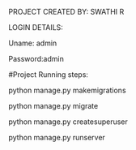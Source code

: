 PROJECT CREATED BY: SWATHI R

LOGIN DETAILS:
  
  Uname: admin
  
  Password:admin

#Project Running steps:
  
  python manage.py makemigrations
  
  python manage.py migrate
  
  python manage.py createsuperuser
  
  python manage.py runserver
